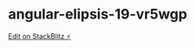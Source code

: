 # angular-elipsis-19-vr5wgp

[Edit on StackBlitz ⚡️](https://stackblitz.com/edit/angular-elipsis-19-vr5wgp)